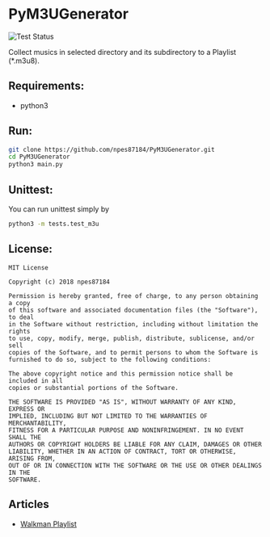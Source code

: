 PyM3UGenerator
============

![Test Status](https://github.com/npes87184/PyM3UGenerator/workflows/unittest/badge.svg)

Collect musics in selected directory and its subdirectory to a Playlist (*.m3u8).

## Requirements:
* python3

## Run:
```bash
git clone https://github.com/npes87184/PyM3UGenerator.git
cd PyM3UGenerator
python3 main.py
```

## Unittest:

You can run unittest simply by
```bash
python3 -m tests.test_m3u
```

## License:
```
MIT License

Copyright (c) 2018 npes87184

Permission is hereby granted, free of charge, to any person obtaining a copy
of this software and associated documentation files (the "Software"), to deal
in the Software without restriction, including without limitation the rights
to use, copy, modify, merge, publish, distribute, sublicense, and/or sell
copies of the Software, and to permit persons to whom the Software is
furnished to do so, subject to the following conditions:

The above copyright notice and this permission notice shall be included in all
copies or substantial portions of the Software.

THE SOFTWARE IS PROVIDED "AS IS", WITHOUT WARRANTY OF ANY KIND, EXPRESS OR
IMPLIED, INCLUDING BUT NOT LIMITED TO THE WARRANTIES OF MERCHANTABILITY,
FITNESS FOR A PARTICULAR PURPOSE AND NONINFRINGEMENT. IN NO EVENT SHALL THE
AUTHORS OR COPYRIGHT HOLDERS BE LIABLE FOR ANY CLAIM, DAMAGES OR OTHER
LIABILITY, WHETHER IN AN ACTION OF CONTRACT, TORT OR OTHERWISE, ARISING FROM,
OUT OF OR IN CONNECTION WITH THE SOFTWARE OR THE USE OR OTHER DEALINGS IN THE
SOFTWARE.
```

## Articles

* [Walkman Playlist](https://npes87184.github.io/2018-04-17-PyM3UGenerator/)
